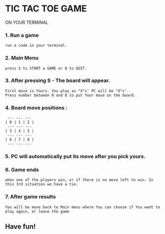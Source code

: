 # TIC TAC TOE GAME 
 ON YOUR TERMINAL 

### 1. Run a game
    
    run a code in your terminal.   

### 2. Main Menu
    
    press S to START a GAME or Q to QUIT. 

### 3. After pressing S - The board will appear.

    First move is Yours. You play as "X"s' PC will be "O"s'.
    Press number between 0 and 8 to put Your move on the board.

### 4. Board move positions :

     --- --- ---
    | 0 | 1 | 2 |
     --- --- ---
    | 3 | 4 | 5 | 
     --- --- ---
    | 6 | 7 | 8 |
     --- --- ---    

### 5. PC will automatically put its move after you pick yours.

### 6. Game ends 
    
    when one of the players win, or if there is no move left to win. In this 3rd situation we have a tie.

### 7. After game results

    You will be move back to Main menu where You can choose if You want to play again, or leave the game 

##   Have fun! 



